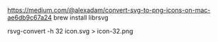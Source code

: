 https://medium.com/@alexadam/convert-svg-to-png-icons-on-mac-ae6db9c67a24
brew install librsvg

rsvg-convert -h 32 icon.svg > icon-32.png
